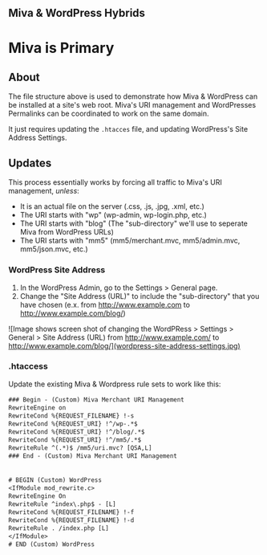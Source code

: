 ## Miva & WordPress Hybrids
# Miva is Primary

## About

The file structure above is used to demonstrate how Miva & WordPress can be installed at a site's web root. Miva's URI management and WordPresses Permalinks can be coordinated to work on the same domain.

It just requires updating the `.htacces` file, and updating WordPress's Site Address Settings.

## Updates

This process essentially works by forcing all traffic to Miva's URI management, *unless*:

* It is an actual file on the server (.css, .js, .jpg, .xml, etc.)
* The URI starts with "wp" (wp-admin, wp-login.php, etc.)
* The URI starts with "blog" (The "sub-directory" we'll use to seperate Miva from WordPress URLs)
* The URI starts with "mm5" (mm5/merchant.mvc, mm5/admin.mvc, mm5/json.mvc, etc.)


### WordPress Site Address

1. In the WordPress Admin, go to the Settings > General page.
2. Change the "Site Address (URL)" to include the "sub-directory" that you have chosen (e.x. from http://www.example.com to http://www.example.com/blog/)

![Image shows screen shot of changing the WordPRess > Settings > General > Site Address (URL) from http://www.example.com/ to http://www.example.com/blog/](wordpress-site-address-settings.jpg)

### .htaccess

Update the existing Miva & Wordpress rule sets to work like this:

```
### Begin - (Custom) Miva Merchant URI Management
RewriteEngine on
RewriteCond %{REQUEST_FILENAME} !-s
RewriteCond %{REQUEST_URI} !^/wp-.*$
RewriteCond %{REQUEST_URI} !^/blog/.*$
RewriteCond %{REQUEST_URI} !^/mm5/.*$
RewriteRule ^(.*)$ /mm5/uri.mvc? [QSA,L]
### End - (Custom) Miva Merchant URI Management


# BEGIN (Custom) WordPress
<IfModule mod_rewrite.c>
RewriteEngine On
RewriteRule ^index\.php$ - [L]
RewriteCond %{REQUEST_FILENAME} !-f
RewriteCond %{REQUEST_FILENAME} !-d
RewriteRule . /index.php [L]
</IfModule>
# END (Custom) WordPress
```
